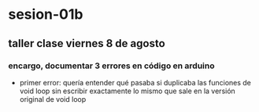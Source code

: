 # sesion-01b
## taller clase viernes 8 de agosto









### encargo, documentar 3 errores en código en arduino

- primer error: quería entender qué pasaba si duplicaba las funciones de void loop sin escribir exactamente lo mismo que sale en la versión original de void loop
